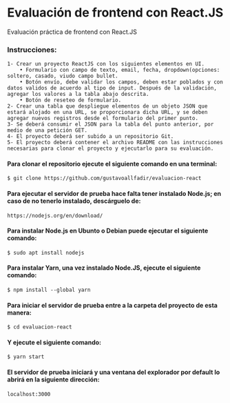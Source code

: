 # Evaluación de frontend con React.JS

Evaluación práctica de frontend con React.JS

### Instrucciones:

    1- Crear un proyecto ReactJS con los siguientes elementos en UI.
        • Formulario con campo de texto, email, fecha, dropdown(opciones: soltero, casado, viudo campo bullet.
        • Botón envío, debe validar los campos, deben estar poblados y con datos validos de acuerdo al tipo de input. Después de la validación, agregar los valores a la tabla abajo descrita.
        • Botón de reseteo de formulario.
    2- Crear una tabla que despliegue elementos de un objeto JSON que estará alojado en una URL, se proporcionara dicha URL, y se deben agregar nuevos registros desde el formulario del primer punto.
    3- Se deberá consumir el JSON para la tabla del punto anterior, por medio de una petición GET.
    4- El proyecto deberá ser subido a un repositorio Git.
    5- El proyecto deberá contener el archivo README con las instrucciones necesarias para clonar el proyecto y ejecutarlo para su evaluación.

#### Para clonar el repositorio ejecute el siguiente comando en una terminal:
    $ git clone https://github.com/gustavoallfadir/evaluacion-react

#### Para ejecutar el servidor de prueba hace falta tener instalado Node.js; en caso de no tenerlo instalado, descárguelo de: 
    https://nodejs.org/en/download/

#### Para instalar Node.js en Ubunto o Debian puede ejecutar el siguiente comando:
    $ sudo apt install nodejs

#### Para instalar Yarn, una vez instalado Node.JS, ejecute el siguiente comando:
    $ npm install --global yarn

#### Para iniciar el servidor de prueba entre a la carpeta del proyecto de esta manera:
    $ cd evaluacion-react

#### Y ejecute el siguiente comando:
    $ yarn start

#### El servidor de prueba iniciará y una ventana del explorador por default lo abrirá en la siguiente dirección:
    localhost:3000